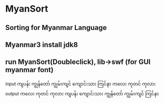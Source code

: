 # MyanSort
Sorting for Myanmar Language
---
Myanmar3
install jdk8
---
run MyanSort(Doubleclick), lib->swf (for GUI myanmar font)
--

input
ကျပန်း
ကျွန်တော်
ကျွမ်းကျင်
ကျောင်းသား
ကြင်နာ
ကလေး
ကုတင်
ကုလား
output
ကလေး
 ကုတင်
 ကုလား 
ကျပန်း
 ကျောင်းသား
 ကျွန်တော်
 ကျွမ်းကျင်
 ကြင်နာ
 
